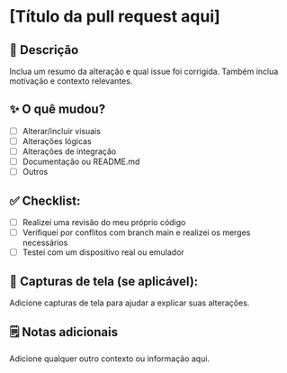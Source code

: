 # [Título da pull request aqui]

## 📝 Descrição
Inclua um resumo da alteração e qual issue foi corrigida. Também inclua motivação e contexto relevantes.

## ✨ O quê mudou?
- [ ] Alterar/incluir visuais
- [ ] Alterações lógicas
- [ ] Alterações de integração
- [ ] Documentação ou README.md
- [ ] Outros

## ✅ Checklist:
- [ ] Realizei uma revisão do meu próprio código
- [ ] Verifiquei por conflitos com branch main e realizei os merges necessários
- [ ] Testei com um dispositivo real ou emulador

## 📸 Capturas de tela (se aplicável):
Adicione capturas de tela para ajudar a explicar suas alterações.

## 🗒️ Notas adicionais
Adicione qualquer outro contexto ou informação aqui.
